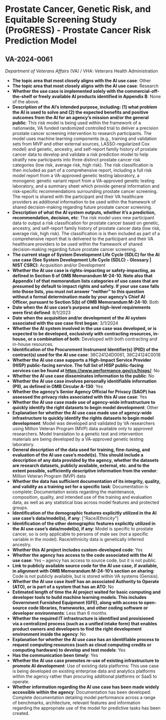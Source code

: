 # Prostate Cancer, Genetic Risk, and Equitable Screening Study (ProGRESS) - Prostate Cancer Risk Prediction Model
## VA-2024-0061
_Department of Veterans Affairs_ (VA) / VHA: Veterans Health Administration


+ **The topic area that most closely aligns with the AI use case**: Other
+ **The topic area that most closely aligns with the AI use case**: Research
+ **Whether the use case is implemented solely with the commercial-off-the-shelf or freely available AI products identified in Appendix B**: None of the above.
+ **Description of the AI’s intended purpose, including: (1) what problem the AI is used to solve and (2) the expected benefits and positive outcomes from the AI for an agency’s mission and/or the general public**: This risk model is being used within the framework of a nationwide, VA funded randomized controlled trial to deliver a precision prostate cancer screening intervention to research participants. The model uses machine learning components (e.g., training and validation sets from MVP and other external sources, LASSO-regularized Cox model) and genetic, ancestry, and self-report family history of prostate cancer data to develop and validate a risk prediction model to help stratify new participants into three distinct prostate cancer risk categories (low risk, average risk, high risk). The risk classification is then included as part of a comprehensive report, including a full risk model report from a VA-approved genetic testing laboratory, a monogenic genetic variant report from a VA-approved genetic testing laboratory, and a summary sheet which provide general information and risk-specific recommendations surrounding prostate cancer screening. The report is shared with the participant and their VA healthcare providers as additional information to be used within the  framework of shared decision-making regarding future prostate cancer screening.
+ **Description of what the AI system outputs, whether it’s a prediction, recommendation, decision, etc**: The risk model uses new participant data to output a risk classification for prostate cancer based on genetic, ancestry, and self-report family history of prostate cancer data (low risk, average risk, high risk). The classification is is then included as part of a comprehensive report that is delivered to the participant and their VA healthcare providers to be used within the framework of shared decision-making regarding future prostate cancer screening.
+ **The current stage of System Development Life Cycle (SDLC) for the AI use case (See System Development Life Cycle (SDLC) - Glossary | NIST CSRC)**: Acquisition and/or Development
+ **Whether the AI use case is rights-impacting or safety-impacting, as defined in Section 6 of OMB Memorandum M-24-10. Note also that Appendix I of that memorandum lists categories of use cases that are presumed by default to impact rights and safety. If your use case falls into those lists, you must not answer “neither” to this question without a formal determination made by your agency’s Chief AI Officer, pursuant to Section 5(b) of OMB Memorandum M-24-10**: Both
+ **Date when the AI use case’s purpose and high-level requirements were first defined**: 8/1/2023
+ **Date when the acquisition and/or development of the AI system associated with the use case first began**: 3/1/2024
+ **Whether the AI system involved in the use case was developed, or is expected to be developed, exclusively with contracting resources, in-house, or a combination of both**: Developed with both contracting and in-house resources.
+ **Identification of the Procurement Instrument Identifier(s) (PIID) of the contract(s) used for the AI use case**: 36C24124D0061, 36C24124C0018
+ **Whether the AI use case supports a High-Impact Service Provider (HISP) public-facing service. The full list of HISP public-facing services can be found at https://www.performance.gov/cx/hisps/**: No
+ **Whether the AI use case disseminates information to the public**: No
+ **Whether the AI use case involves personally identifiable information (PII), as defined in OMB Circular A-130**: Yes
+ **Whether the agency’s Senior Agency Official for Privacy (SAOP) has assessed the privacy risks associated with this AI use case**: Yes
+ **Whether the AI use case made use of agency-wide infrastructure to quickly identify the right datasets to begin model development**: Other
+ **Explanation for whether the AI use case made use of agency-wide infrastructure to quickly identify the rights datasets to begin model development**: Model was developed and validated by VA researchers using Million Veteran Program (MVP) data available only to approved researchers. Model translation to a genetic test and intervention materials are being developed by a VA-approved genetic testing laboratory.
+ **General description of the data used for training, fine-tuning, and evaluation of the AI use case’s model(s). This should include a description of any data provided by the agency, whether the datasets are research datasets, publicly available, external, etc. and to the extent possible, sufficiently descriptive information from the vendor**: Million Veteran Program (MVP) data
+ **Whether the data has sufficient documentation of its integrity, quality, and validity as a training set for a specific task**: Documentation is complete: Documentation exists regarding the maintenance, composition, quality, and intended use of the training and evaluation data, as well as any statistical bias across model features and protected groups.
+ **Identification of the demographic features explicitly utilized in the AI use case’s data/model(s), if any**: ["Race/Ethnicity"]
+ **Identification of the other demographic features explicitly utilized in the AI use case’s data/model(s), if any**: Model is specific to prostate cancer, so is only applicable to persons of male sex (not a specific variable in the model). Race/ethnicity data is genetically inferred ancestry.
+ **Whether this AI project includes custom-developed code**: Yes
+ **Whether the agency has access to the code associated with the AI use case**: Yes – agency has access to source code, but it is not public.
+ **Link to publicly available source code for the AI use case, if available, in alignment with OMB Memorandum M-24-10’s section on sharing**: Code is not publicly available, but is stored within VA systems (Genisis).
+ **Whether the AI use case itself has an associated Authority to Operate (ATO), or is part of a system that has an ATO**: No
+ **Estimated length of time the AI project waited for basic computing and developer tools to build machine learning models. This includes Government Furnished Equipment (GFE), along with access to open-source code libraries, frameworks, and other coding software or developer environments**: Less than 6 months
+ **Whether the required IT infrastructure is identified and provisioned via a centralized process (such as a unified intake form) that enables product owners and developers to find the right development environment inside the agency**: No
+ **Explanation for whether the AI use case has an identifiable process to request computing resources (such as cloud computing credits or computing hardware) to develop and test models**: Yes
+ **Has the communication been timely**: Yes
+ **Whether the AI use case promotes re-use of existing infrastructure to promote AI development**: Use of existing data platforms: This use case is being developed on existing enterprise data and analytics platforms within the agency rather than procuring additional platforms or SaaS to operate.
+ **Whether information regarding the AI use case has been made widely accessible within the agency**: Documentation has been developed: Complete documentation detailing model performance across a range of benchmarks, architecture, relevant features and information regarding the appropriate use of the model for predictive tasks has been created.